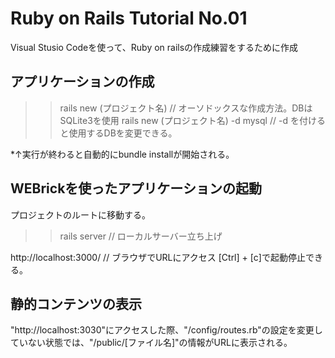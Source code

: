 # Ruby on Rails Tutorial No.01
Visual Stusio Codeを使って、Ruby on railsの作成練習をするために作成

## アプリケーションの作成
>> rails new (プロジェクト名)  // オーソドックスな作成方法。DBはSQLite3を使用
>> rails new (プロジェクト名) -d mysql // -d を付けると使用するDBを変更できる。

*↑実行が終わると自動的にbundle installが開始される。

## WEBrickを使ったアプリケーションの起動
プロジェクトのルートに移動する。
>> rails server    // ローカルサーバー立ち上げ

http://localhost:3000/   // ブラウザでURLにアクセス
[Ctrl] + [c]で起動停止できる。

## 静的コンテンツの表示
"http://localhost:3030"にアクセスした際、"/config/routes.rb"の設定を変更していない状態では、"/public/[ファイル名]"の情報がURLに表示される。